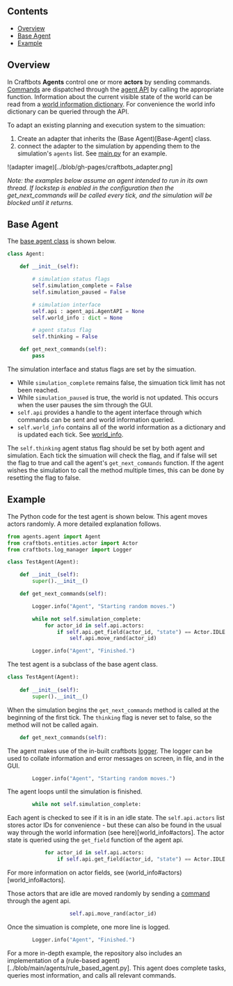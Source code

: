 ## Contents

- [Overview](#Overview)
- [Base Agent](#Base-Agent)
- [Example](#Example)

## Overview

In Craftbots **Agents** control one or more **actors** by sending commands. [Commands](commands) are dispatched through the [agent API](../blob/main/api/agent_api.py) by calling the appropriate function. Information about the current visible state of the world can be read from a [world information dictionary](world_info). For convenience the world info dictionary can be queried through the API.

To adapt an existing planning and execution system to the simuation:
1. Create an adapter that inherits the (Base Agent)[Base-Agent] class.
2. connect the adapter to the simulation by appending them to the simulation's `agents` list. See [main.py](../blob/main/main.py) for an example. 

!(adapter image)[../blob/gh-pages/craftbots_adapter.png]

*Note: the examples below assume an agent intended to run in its own thread. If lockstep is enabled in the configuration then the get_next_commands will be called every tick, and the simulation will be blocked until it returns.*

## Base Agent

The [base agent class](../blob/main/agents/agent.py) is shown below.
```python
class Agent:

    def __init__(self):

        # simulation status flags
        self.simulation_complete = False
        self.simulation_paused = False

        # simulation interface
        self.api : agent_api.AgentAPI = None
        self.world_info : dict = None

        # agent status flag
        self.thinking = False            

    def get_next_commands(self):
        pass
```
The simulation interface and status flags are set by the simuation.
- While `simulation_complete` remains false, the simuation tick limit has not been reached.
- While `simulation_paused` is true, the world is not updated. This occurs when the user pauses the sim through the GUI.
- `self.api` provides a handle to the agent interface through which commands can be sent and world information queried.
- `self.world_info` contains all of the world information as a dictionary and is updated each tick. See [world_info](world_info).

The `self.thinking` agent status flag should be set by both agent and simulation. Each tick the simuation will check the flag, and if false will set the flag to true and call the agent's `get_next_commands` function. If the agent wishes the simulation to call the method multiple times, this can be done by resetting the flag to false.

## Example

The Python code for the test agent is shown below. This agent moves actors randomly. A more detailed explanation follows.
```python
from agents.agent import Agent
from craftbots.entities.actor import Actor
from craftbots.log_manager import Logger

class TestAgent(Agent):

    def __init__(self):
        super().__init__()            

    def get_next_commands(self):

        Logger.info("Agent", "Starting random moves.")

        while not self.simulation_complete:
            for actor_id in self.api.actors:
                if self.api.get_field(actor_id, "state") == Actor.IDLE:
                    self.api.move_rand(actor_id)

        Logger.info("Agent", "Finished.")
```

The test agent is a subclass of the base agent class.
```python
class TestAgent(Agent):
    
    def __init__(self):
        super().__init__()  
```

When the simulation begins the `get_next_commands` method is called at the beginning of the first tick. The `thinking` flag is never set to false, so the method will not be called again.
```python
    def get_next_commands(self):
```

The agent makes use of the in-built craftbots [logger](../blob/main/craft_bots/log_manager.py). The logger can be used to collate information and error messages on screen, in file, and in the GUI.
```python
        Logger.info("Agent", "Starting random moves.")
```

The agent loops until the simulation is finished. 
```python
        while not self.simulation_complete:
```

Each agent is checked to see if it is in an idle state. The `self.api.actors` list stores actor IDs for convenience - but these can also be found in the usual way through the world information (see here)[world_info#actors]. The actor state is queried using the `get_field` function of the agent api.
```python
            for actor_id in self.api.actors:
                if self.api.get_field(actor_id, "state") == Actor.IDLE:
```
For more information on actor fields, see (world_info#actors)[world_info#actors].

Those actors that are idle are moved randomly by sending a [command](commands) through the agent api.
```python
                    self.api.move_rand(actor_id)
```

Once the simuation is complete, one more line is logged.
```python
        Logger.info("Agent", "Finished.")
```

For a more in-depth example, the repository also includes an implementation of a (rule-based agent)[../blob/main/agents/rule_based_agent.py]. This agent does complete tasks, queries most information, and calls all relevant commands.